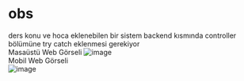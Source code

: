 # obs
ders konu ve hoca eklenebilen bir sistem
backend kısmında controller bölümüne try catch eklenmesi gerekiyor<br>
Masaüstü Web Görseli
![image](https://user-images.githubusercontent.com/83546278/134777125-ecec0b9f-96d3-4739-91e5-4df242f2793e.png)<br>
Mobil Web Görseli<br>
![image](https://user-images.githubusercontent.com/83546278/134777202-942dc0d4-dde3-4e24-973f-af8059b2ead5.png)

